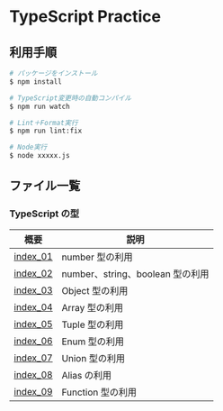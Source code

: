 # TypeScript Practice

## 利用手順

```bash
# パッケージをインストール
$ npm install

# TypeScript変更時の自動コンパイル
$ npm run watch

# Lint＋Format実行
$ npm run lint:fix

# Node実行
$ node xxxxx.js
```

## ファイル一覧

### TypeScript の型

| 概要                                  | 説明                             |
| ------------------------------------- | -------------------------------- |
| [index_01](/src/section2/index_01.ts) | number 型の利用                  |
| [index_02](/src/section2/index_02.ts) | number、string、boolean 型の利用 |
| [index_03](/src/section2/index_03.ts) | Object 型の利用                  |
| [index_04](/src/section2/index_04.ts) | Array 型の利用                   |
| [index_05](/src/section2/index_05.ts) | Tuple 型の利用                   |
| [index_06](/src/section2/index_06.ts) | Enum 型の利用                    |
| [index_07](/src/section2/index_07.ts) | Union 型の利用                   |
| [index_08](/src/section2/index_08.ts) | Alias の利用                     |
| [index_09](/src/section2/index_09.ts) | Function 型の利用                |
